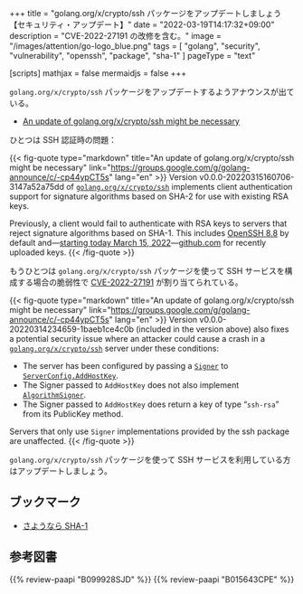 +++
title = "golang.org/x/crypto/ssh パッケージをアップデートしましょう【セキュリティ・アップデート】"
date =  "2022-03-19T14:17:32+09:00"
description = "CVE-2022-27191 の改修を含む。"
image = "/images/attention/go-logo_blue.png"
tags = [ "golang", "security", "vulnerability", "openssh", "package", "sha-1" ]
pageType = "text"

[scripts]
  mathjax = false
  mermaidjs = false
+++

`golang.org/x/crypto/ssh` パッケージをアップデートするようアナウンスが出ている。

- [An update of golang.org/x/crypto/ssh might be necessary](https://groups.google.com/g/golang-announce/c/-cp44ypCT5s)

ひとつは SSH 認証時の問題：

{{< fig-quote type="markdown" title="An update of golang.org/x/crypto/ssh might be necessary" link="https://groups.google.com/g/golang-announce/c/-cp44ypCT5s" lang="en" >}}
Version v0.0.0-20220315160706-3147a52a75dd of [`golang.org/x/crypto/ssh`](http://golang.org/x/crypto/ssh) implements client authentication support for signature algorithms based on SHA-2 for use with existing RSA keys.

Previously, a client would fail to authenticate with RSA keys to servers that reject signature algorithms based on SHA-1. This includes [OpenSSH 8.8](https://www.openssh.com/txt/release-8.8) by default and—[starting today March 15, 2022](https://github.blog/changelog/2022-03-15-removed-unencrypted-git-protocol-and-certain-ssh-keys/)—[github.com](http://github.com/) for recently uploaded keys.
{{< /fig-quote >}}

もうひとつは `golang.org/x/crypto/ssh` パッケージを使って SSH サービスを構成する場合の脆弱性で [CVE-2022-27191] が割り当てられている。

{{< fig-quote type="markdown" title="An update of golang.org/x/crypto/ssh might be necessary" link="https://groups.google.com/g/golang-announce/c/-cp44ypCT5s" lang="en" >}}
Version v0.0.0-20220314234659-1baeb1ce4c0b (included in the version above) also fixes a potential security issue where an attacker could cause a crash in a [`golang.org/x/crypto/ssh`](http://golang.org/x/crypto/ssh) server under these conditions:

- The server has been configured by passing a [`Signer`](https://pkg.go.dev/golang.org/x/crypto/ssh#Signer) to [`ServerConfig.AddHostKey`](https://pkg.go.dev/golang.org/x/crypto/ssh#ServerConfig.AddHostKey).
- The Signer passed to `AddHostKey` does not also implement [`AlgorithmSigner`](https://pkg.go.dev/golang.org/x/crypto/ssh#AlgorithmSigner).
- The Signer passed to `AddHostKey` does return a key of type “`ssh-rsa`” from its PublicKey method.

Servers that only use `Signer` implementations provided by the ssh package are unaffected.
{{< /fig-quote >}}

`golang.org/x/crypto/ssh` パッケージを使って SSH サービスを利用している方はアップデートしましょう。

## ブックマーク

- [さようなら SHA-1](https://zenn.dev/spiegel/articles/20201025-sayonara-sha1)

[CVE-2022-27191]: https://nvd.nist.gov/vuln/detail/CVE-2022-27191

## 参考図書

{{% review-paapi "B099928SJD" %}} <!-- プログラミング言語Go -->
{{% review-paapi "B015643CPE" %}} <!-- 暗号技術入門 第3版 -->
